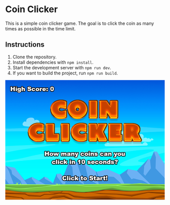 # Coin Clicker

This is a simple coin clicker game. The goal is to click the coin as many times as possible in the time limit.

## Instructions

1. Clone the repository.
2. Install dependencies with `npm install`.
3. Start the development server with `npm run dev`.
4. If you want to build the project, run `npm run build`.


![screenshot](screenshot.png)